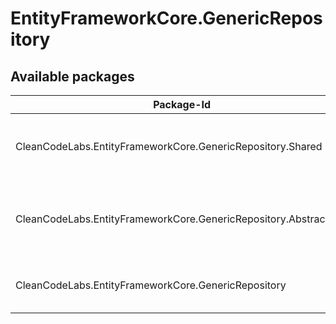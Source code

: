# EntityFrameworkCore.GenericRepository

## Available packages

| Package-Id | Nuget | Content |
| ---------- | ------- | :----- |
|CleanCodeLabs.EntityFrameworkCore.GenericRepository.Shared|[![NuGet](https://img.shields.io/nuget/dt/CleanCodeLabs.EntityFrameworkCore.GenericRepository.Shared.svg)](https://www.nuget.org/packages/CleanCodeLabs.EntityFrameworkCore.GenericRepository.Shared)| A package containing basic interface for entity-types.|
|CleanCodeLabs.EntityFrameworkCore.GenericRepository.Abstractions|[![NuGet](https://img.shields.io/nuget/dt/CleanCodeLabs.EntityFrameworkCore.GenericRepository.Abstractions.svg)](https://www.nuget.org/packages/CleanCodeLabs.EntityFrameworkCore.GenericRepository.Abstractions)| A package containing base dbcontext-type and required interfaces for implemenations.|
|CleanCodeLabs.EntityFrameworkCore.GenericRepository|[![NuGet](https://img.shields.io/nuget/dt/CleanCodeLabs.EntityFrameworkCore.GenericRepository.svg)](https://www.nuget.org/packages/CleanCodeLabs.EntityFrameworkCore.GenericRepository)| A package containing the main implementation|
